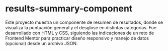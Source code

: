 # results-summary-component
Este proyecto muestra un componente de resumen de resultados, donde se visualiza la puntuación general y el desglose en distintas categorías. Fue desarrollado con HTML y CSS, siguiendo las indicaciones de un reto de Frontend Mentor para practicar diseño responsivo y manejo de datos (opcional) desde un archivo JSON.
